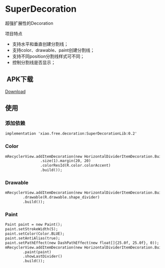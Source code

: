 # SuperDecoration
超强扩展性的Decoration

项目特点
* 支持水平和垂直创建分割线；
* 支持color、drawable、paint创建分割线；
* 支持不同position分割线样式可不同；
* 控制分割线是否显示；

##  APK下载
[Download](https://github.com/linuxjava/SuperDecoration/raw/master/apk/app-debug.apk)

## 使用
### 添加依赖
```xml
implementation 'xiao.free.decoration:SuperDecorationLib:0.2'
```
### Color

```xml
mRecyclerView.addItemDecoration(new HorizontalDividerItemDecoration.Builder(this)
                .size(1).margin(20, 20)
                .colorResId(R.color.colorAccent)
                .build());
```
### Drawable
```xml
mRecyclerView.addItemDecoration(new HorizontalDividerItemDecoration.Builder(this)
        .drawable(R.drawable.shape_divider)
        .build());
```
### Paint
```xml
Paint paint = new Paint();
paint.setStrokeWidth(5);
paint.setColor(Color.BLUE);
paint.setAntiAlias(true);
paint.setPathEffect(new DashPathEffect(new float[]{25.0f, 25.0f}, 0));
mRecyclerView.addItemDecoration(new HorizontalDividerItemDecoration.Builder(this)
        .paint(paint)
        .showLastDivider()
        .build());
```






